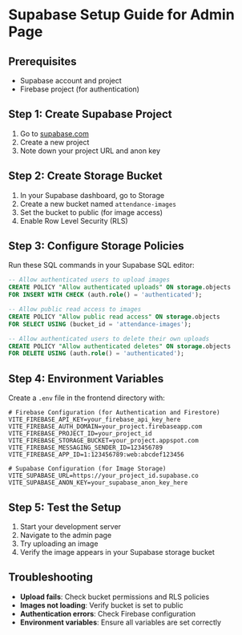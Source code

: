 # Supabase Setup Guide for Admin Page

## Prerequisites
- Supabase account and project
- Firebase project (for authentication)

## Step 1: Create Supabase Project
1. Go to [supabase.com](https://supabase.com)
2. Create a new project
3. Note down your project URL and anon key

## Step 2: Create Storage Bucket
1. In your Supabase dashboard, go to Storage
2. Create a new bucket named `attendance-images`
3. Set the bucket to public (for image access)
4. Enable Row Level Security (RLS)

## Step 3: Configure Storage Policies
Run these SQL commands in your Supabase SQL editor:

```sql
-- Allow authenticated users to upload images
CREATE POLICY "Allow authenticated uploads" ON storage.objects
FOR INSERT WITH CHECK (auth.role() = 'authenticated');

-- Allow public read access to images
CREATE POLICY "Allow public read access" ON storage.objects
FOR SELECT USING (bucket_id = 'attendance-images');

-- Allow authenticated users to delete their own uploads
CREATE POLICY "Allow authenticated deletes" ON storage.objects
FOR DELETE USING (auth.role() = 'authenticated');
```

## Step 4: Environment Variables
Create a `.env` file in the frontend directory with:

```env
# Firebase Configuration (for Authentication and Firestore)
VITE_FIREBASE_API_KEY=your_firebase_api_key_here
VITE_FIREBASE_AUTH_DOMAIN=your_project.firebaseapp.com
VITE_FIREBASE_PROJECT_ID=your_project_id
VITE_FIREBASE_STORAGE_BUCKET=your_project.appspot.com
VITE_FIREBASE_MESSAGING_SENDER_ID=123456789
VITE_FIREBASE_APP_ID=1:123456789:web:abcdef123456

# Supabase Configuration (for Image Storage)
VITE_SUPABASE_URL=https://your_project_id.supabase.co
VITE_SUPABASE_ANON_KEY=your_supabase_anon_key_here
```

## Step 5: Test the Setup
1. Start your development server
2. Navigate to the admin page
3. Try uploading an image
4. Verify the image appears in your Supabase storage bucket

## Troubleshooting
- **Upload fails**: Check bucket permissions and RLS policies
- **Images not loading**: Verify bucket is set to public
- **Authentication errors**: Check Firebase configuration
- **Environment variables**: Ensure all variables are set correctly 